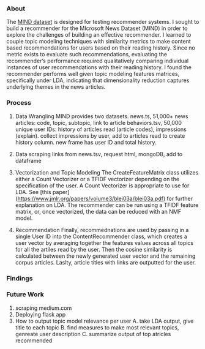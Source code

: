 ### About
The [MIND dataset](https://msnews.github.io/#about-mind) is designed for testing recommender systems. I sought to build a recommender for the MIcrosoft News Dataset (MIND) in order to explore the challenges of building an effective recommender. I learned to couple topic modeling techniques with similarity metrics to make content based recommendations for users based on their reading history. Since no metric exists to evaluate such recommendations, evaluating the recommender’s performance required qualitatively comparing individual instances of user recommendations with their reading history. I found the recommender performs well given topic modeling features matrices, specifically under LDA, indicating that dimensionality reduction captures underlying themes in the news articles.

### Process
1. Data Wrangling
  MIND provides two datasets. 
  news.ts, 51,000+ news articles: code, topic, subtopic, link to article
  behaviors.tsv, 50,000 unique user IDs: history of articles read (article codes), impressions (explain). collect impressions by user, add to articles read to create history column. new frame has user ID and total history.

2. Data scraping
  links from news.tsv, request html, mongoDB, add to dataframe
  
3. Vectorization and Topic Modeling
  The CreateFeatureMatrix class utilizes either a Count Vectorizer or a TFIDF vectorizer depending on the specification of the user. A Count Vectorizer is appropriate to use for LDA. See [this paper] (https://www.jmlr.org/papers/volume3/blei03a/blei03a.pdf) for further explanation on LDA. The recommender can be run using a TFIDF feature matrix, or, once vectorized, the data can be reduced with an NMF model.

4. Recommendation
  Finally, recommednations are used by passing in a single User ID into the ContentRecommender class, which creates a user vector by averaging together the features values across all topics for all the artiles read by the user. Then the cosine similarity is calculated between the newly generated user vector and the remaining corpus articles. Laslty, article titles with links are outputted for the user.

### Findings

### Future Work
1. scraping medium.com
2. Deploying flask app
3. How to output topic model relevance per user
  A. take LDA output, give title to each topic
  B. find measures to make most relevant topics, genreate user description
  C. summarize output of top atricles recommended
